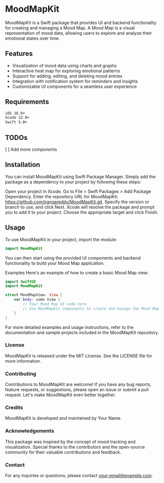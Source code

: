 # MoodMapKit

MoodMapKit is a Swift package that provides UI and backend functionality for creating and managing a Mood Map. A Mood Map is a visual representation of mood data, allowing users to explore and analyze their emotional states over time.

## Features

- Visualization of mood data using charts and graphs
- Interactive heat map for exploring emotional patterns
- Support for adding, editing, and deleting mood entries
- Integration with notification system for reminders and insights
- Customizable UI components for a seamless user experience

## Requirements

```bash
iOS 16.0+
Xcode 12.0+
Swift 5.0+
```

## TODOs

[ ] Add more components 

## Installation

You can install MoodMapKit using Swift Package Manager. Simply add the package as a dependency to your project by following these steps:

Open your project in Xcode.
Go to File > Swift Packages > Add Package Dependency.
Enter the repository URL for MoodMapKit: <https://github.com/irangareddy/MoodMapKit.git>.
Specify the version or branch to use, and click Next.
Xcode will resolve the package and prompt you to add it to your project.
Choose the appropriate target and click Finish.

## Usage

To use MoodMapKit in your project, import the module:

```swift
import MoodMapKit
```

You can then start using the provided UI components and backend functionality to build your Mood Map application.

Examples
Here's an example of how to create a basic Mood Map view:

```swift
import SwiftUI
import MoodMapKit

struct MoodMapView: View {
    var body: some View {
        // Your Mood Map UI code here
        // Use MoodMapKit components to create and manage the Mood Map
    }
}
```

For more detailed examples and usage instructions, refer to the documentation and sample projects included in the MoodMapKit repository.

### License

MoodMapKit is released under the MIT License. See the LICENSE file for more information.

### Contributing

Contributions to MoodMapKit are welcome! If you have any bug reports, feature requests, or suggestions, please open an issue or submit a pull request. Let's make MoodMapKit even better together.

### Credits

MoodMapKit is developed and maintained by Your Name.

### Acknowledgements

This package was inspired by the concept of mood tracking and visualization.
Special thanks to the contributors and the open-source community for their valuable contributions and feedback.

### Contact

For any inquiries or questions, please contact <your-email@example.com>.
